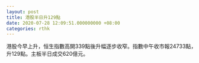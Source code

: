 ```yaml
---
layout: post
title: 港股半日升129點
date: 2020-07-28 12:09:51.000000000 +08:00
categories: rthk
---
```


港股今早上升，恒生指數高開339點後升幅逐步收窄。指數中午收市報24733點，升129點。主板半日成交620億元。
